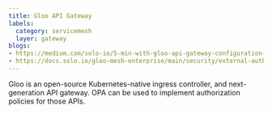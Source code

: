 ```yaml
---
title: Gloo API Gateway
labels:
  category: servicemesh
  layer: gateway
blogs:
- https://medium.com/solo-io/5-min-with-gloo-api-gateway-configuration-with-open-policy-agent-53da276a6534
- https://docs.solo.io/gloo-mesh-enterprise/main/security/external-auth/opa/
---
```


Gloo is an open-source Kubernetes-native ingress controller, and next-generation API gateway.
OPA can be used to implement authorization policies for those APIs.
